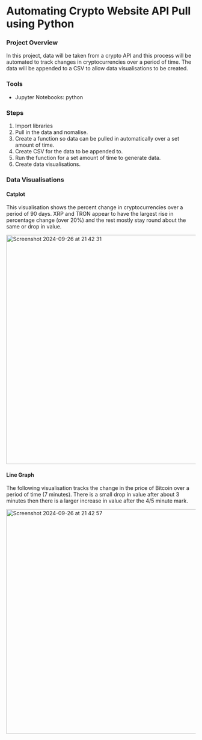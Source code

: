 # Automating Crypto Website API Pull using Python

### Project Overview 

In this project, data will be taken from a crypto API and this process will be automated to track changes in cryptocurrencies over a period of time. The data will be appended to a CSV to allow data visualisations to be created. 

### Tools
- Jupyter Notebooks: python

### Steps
1. Import libraries
2. Pull in the data and nomalise.
3. Create a function so data can be pulled in automatically over a set amount of time.
4. Create CSV for the data to be appended to.
5. Run the function for a set amount of time to generate data.
6. Create data visualisations.

### Data Visualisations

#### Catplot

This visualisation shows the percent change in cryptocurrencies over a period of 90 days. XRP and TRON appear to have the largest rise in percentage change (over 20%) and the rest mostly stay round about the same or drop in value. 

<img width="610" alt="Screenshot 2024-09-26 at 21 42 31" src="https://github.com/user-attachments/assets/b250d161-923a-4ec8-b531-5b5aa45c45b1">

#### Line Graph

The following visualisation tracks the change in the price of Bitcoin over a period of time (7 minutes). There is a small drop in value after about 3 minutes then there is a larger increase in value after the 4/5 minute mark. 

<img width="598" alt="Screenshot 2024-09-26 at 21 42 57" src="https://github.com/user-attachments/assets/2e3d794b-3c44-4a7d-8955-0485c3b1092b">





